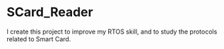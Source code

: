 # SCard_Reader
I create this project to improve my RTOS skill, and to study the protocols related to Smart Card.

